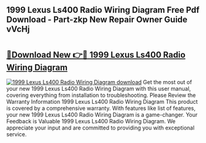 ## 1999 Lexus Ls400 Radio Wiring Diagram Free Pdf Download - Part-zkp New Repair Owner Guide vVcHj

# <h2><a href="http://dfr6lez.blite.top/?on=1999+Lexus+Ls400+Radio+Wiring+Diagram">🔗Download New 👉🔴 1999 Lexus Ls400 Radio Wiring Diagram</a></h2>

[![1999 Lexus Ls400 Radio Wiring Diagram download](https://i.imgur.com/lujVjoI.png)](http://dfr6lez.blite.top/?on=1999+Lexus+Ls400+Radio+Wiring+Diagram)
Get the most out of your new 1999 Lexus Ls400 Radio Wiring Diagram with this user manual, covering everything from installation to troubleshooting. Please Review the Warranty Information 1999 Lexus Ls400 Radio Wiring Diagram This product is covered by a comprehensive warranty. With features like list of features, your new 1999 Lexus Ls400 Radio Wiring Diagram is a game-changer. Your Feedback is Valuable 1999 Lexus Ls400 Radio Wiring Diagram. We appreciate your input and are committed to providing you with exceptional service.
